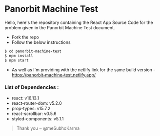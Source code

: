 # Panorbit Machine Test

Hello, here's the repository containing the React App Source Code for the problem given in the Panorbit Machine Test document.

- Fork the repo
- Follow the below instructions

```sh
$ cd panorbit-machine-test
$ npm install
$ npm start
```

- As well as I'm providing with the netlify link for the same build version - https://panorbit-machine-test.netlify.app/

### List of Dependencies :

- react: v16.13.1
- react-router-dom: v5.2.0
- prop-types: v15.7.2
- react-scrollbar: v0.5.6
- styled-components: v5.1.1

> Thank you ~ @meSubhoKarma
